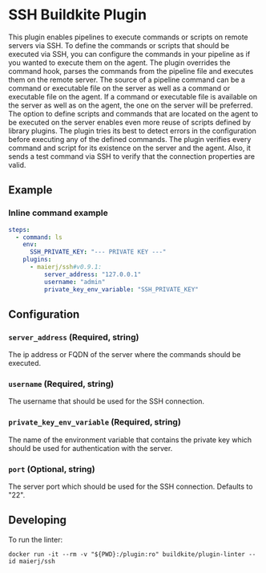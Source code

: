 # SSH Buildkite Plugin

This plugin enables pipelines to execute commands or scripts on remote servers via SSH.
To define the commands or scripts that should be executed via SSH, you can configure the commands in your pipeline as if you wanted to execute them on the agent.
The plugin overrides the command hook, parses the commands from the pipeline file and executes them on the remote server.
The source of a pipeline command can be a command or executable file on the server as well as a command or executable file on the agent.
If a command or executable file is available on the server as well as on the agent, the one on the server will be preferred.
The option to define scripts and commands that are located on the agent to be executed on the server enables even more reuse of scripts defined by library plugins.
The plugin tries its best to detect errors in the configuration before executing any of the defined commands. 
The plugin verifies every command and script for its existence on the server and the agent.
Also, it sends a test command via SSH to verify that the connection properties are valid.

## Example

### Inline command example

```yml
steps:
  - command: ls
    env:
      SSH_PRIVATE_KEY: "--- PRIVATE KEY ---"
    plugins:
      - maierj/ssh#v0.9.1:
          server_address: "127.0.0.1"
          username: "admin"
          private_key_env_variable: "SSH_PRIVATE_KEY"
```

## Configuration

### `server_address` (Required, string)

The ip address or FQDN of the server where the commands should be executed.

### `username` (Required, string)

The username that should be used for the SSH connection.

### `private_key_env_variable` (Required, string)

The name of the environment variable that contains the private key which should be used for authentication with the server.

### `port` (Optional, string)

The server port which should be used for the SSH connection. Defaults to "22".

## Developing

To run the linter:

```shell
docker run -it --rm -v "${PWD}:/plugin:ro" buildkite/plugin-linter --id maierj/ssh
```